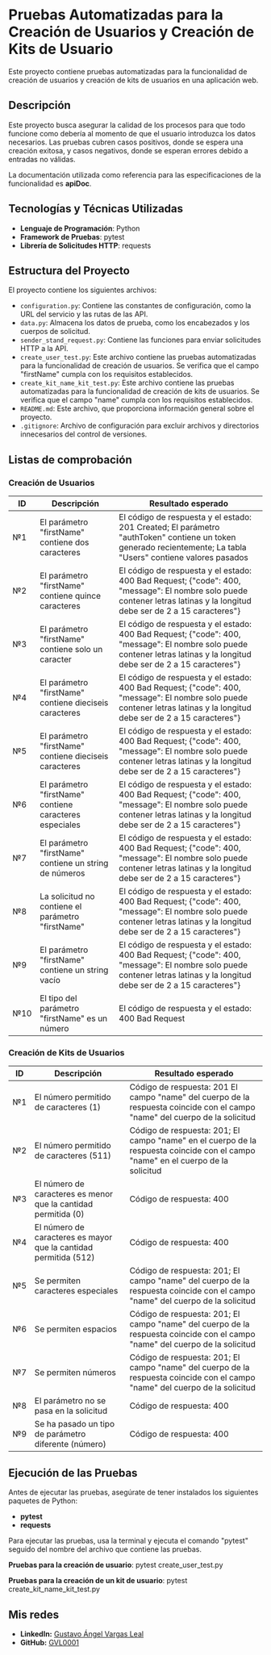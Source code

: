 # Pruebas Automatizadas para la Creación de Usuarios y Creación de Kits de Usuario

Este proyecto contiene pruebas automatizadas para la funcionalidad de creación de usuarios y creación de kits de usuarios en una aplicación web.

## Descripción

Este proyecto busca asegurar la calidad de los procesos para que todo funcione como debería al momento de que el usuario introduzca los datos necesarios. Las pruebas cubren casos positivos, donde se espera una creación exitosa, y casos negativos, donde se esperan errores debido a entradas no válidas.

La documentación utilizada como referencia para las especificaciones de la funcionalidad es **apiDoc**.

## Tecnologías y Técnicas Utilizadas

- **Lenguaje de Programación**: Python
- **Framework de Pruebas**: pytest
- **Librería de Solicitudes HTTP**: requests

## Estructura del Proyecto

El proyecto contiene los siguientes archivos:

- `configuration.py`: Contiene las constantes de configuración, como la URL del servicio y las rutas de las API.
- `data.py`: Almacena los datos de prueba, como los encabezados y los cuerpos de solicitud.
- `sender_stand_request.py`: Contiene las funciones para enviar solicitudes HTTP a la API.
- `create_user_test.py`: Este archivo contiene las pruebas automatizadas para la funcionalidad de creación de usuarios. Se verifica que el campo "firstName" cumpla con los requisitos establecidos.
- `create_kit_name_kit_test.py`: Este archivo contiene las pruebas automatizadas para la funcionalidad de creación de kits de usuarios. Se verifica que el campo "name" cumpla con los requisitos establecidos.
- `README.md`: Este archivo, que proporciona información general sobre el proyecto.
- `.gitignore`: Archivo de configuración para excluir archivos y directorios innecesarios del control de versiones.

## Listas de comprobación

### Creación de Usuarios

| ID | Descripción | Resultado esperado |
|----|--------------|---------------------|
| №1 | El parámetro "firstName" contiene dos caracteres | El código de respuesta y el estado: 201 Created; El parámetro "authToken" contiene un token generado recientemente; La tabla "Users" contiene valores pasados |
| №2 | El parámetro "firstName" contiene quince caracteres | El código de respuesta y el estado: 400 Bad Request; {"code": 400, "message": El nombre solo puede contener letras latinas y la longitud debe ser de 2 a 15 caracteres"} |
| №3 | El parámetro "firstName" contiene solo un caracter | El código de respuesta y el estado: 400 Bad Request; {"code": 400, "message": El nombre solo puede contener letras latinas y la longitud debe ser de 2 a 15 caracteres"} |
| №4 | El parámetro "firstName" contiene dieciseis caracteres | El código de respuesta y el estado: 400 Bad Request; {"code": 400, "message": El nombre solo puede contener letras latinas y la longitud debe ser de 2 a 15 caracteres"} |
| №5 | El parámetro "firstName" contiene dieciseis caracteres | El código de respuesta y el estado: 400 Bad Request; {"code": 400, "message": El nombre solo puede contener letras latinas y la longitud debe ser de 2 a 15 caracteres"} |
| №6 | El parámetro "firstName" contiene caracteres especiales | El código de respuesta y el estado: 400 Bad Request; {"code": 400, "message": El nombre solo puede contener letras latinas y la longitud debe ser de 2 a 15 caracteres"} |
| №7 | El parámetro "firstName" contiene un string de números | El código de respuesta y el estado: 400 Bad Request; {"code": 400, "message": El nombre solo puede contener letras latinas y la longitud debe ser de 2 a 15 caracteres"} |
| №8 | La solicitud no contiene el parámetro "firstName" | El código de respuesta y el estado: 400 Bad Request; {"code": 400, "message": El nombre solo puede contener letras latinas y la longitud debe ser de 2 a 15 caracteres"} |
| №9 | El parámetro "firstName" contiene un string vacío | El código de respuesta y el estado: 400 Bad Request; {"code": 400, "message": El nombre solo puede contener letras latinas y la longitud debe ser de 2 a 15 caracteres"} |
| №10 | El tipo del parámetro "firstName" es un número | El código de respuesta y el estado: 400 Bad Request |

### Creación de Kits de Usuarios

| ID | Descripción | Resultado esperado |
|----|--------------|---------------------|
| №1 | El número permitido de caracteres (1) | Código de respuesta: 201 El campo "name" del cuerpo de la respuesta coincide con el campo "name" del cuerpo de la solicitud |
| №2 | El número permitido de caracteres (511) | Código de respuesta: 201; El campo "name" en el cuerpo de la respuesta coincide con el campo "name" en el cuerpo de la solicitud |
| №3 | El número de caracteres es menor que la cantidad permitida (0) | Código de respuesta: 400 |
| №4 | El número de caracteres es mayor que la cantidad permitida (512) | Código de respuesta: 400 |
| №5 | Se permiten caracteres especiales | Código de respuesta: 201; El campo "name" del cuerpo de la respuesta coincide con el campo "name" del cuerpo de la solicitud |
| №6 | Se permiten espacios | Código de respuesta: 201; El campo "name" del cuerpo de la respuesta coincide con el campo "name" del cuerpo de la solicitud |
| №7 | Se permiten números | Código de respuesta: 201; El campo "name" del cuerpo de la respuesta coincide con el campo "name" del cuerpo de la solicitud |
| №8 | El parámetro no se pasa en la solicitud | Código de respuesta: 400 |
| №9 | Se ha pasado un tipo de parámetro diferente (número) | Código de respuesta: 400 |

## Ejecución de las Pruebas

Antes de ejecutar las pruebas, asegúrate de tener instalados los siguientes paquetes de Python:

- **pytest**
- **requests**

Para ejecutar las pruebas, usa la terminal y ejecuta el comando "pytest" seguido del nombre del archivo que contiene las pruebas.  

**Pruebas para la creación de usuario**: pytest create_user_test.py  

**Pruebas para la creación de un kit de usuario**: pytest create_kit_name_kit_test.py

## Mis redes

- **LinkedIn:** [Gustavo Ángel Vargas Leal](https://www.linkedin.com/in/gustavo-angel-vargas-leal/)
- **GitHub:** [GVL0001](https://github.com/GVL0001)
